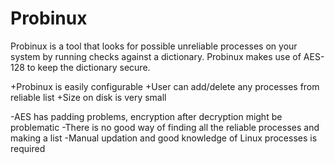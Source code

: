 # Probinux

Probinux is a tool that looks for possible unreliable processes on your system by running checks against a dictionary. Probinux makes use of AES-128 to keep the dictionary secure.

+Probinux is easily configurable
+User can add/delete any processes from reliable list
+Size on disk is very small

-AES has padding problems, encryption after decryption might be problematic
-There is no good way of finding all the reliable processes and making a list
-Manual updation and good knowledge of Linux processes is required
